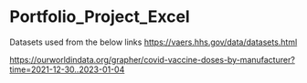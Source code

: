 # Portfolio_Project_Excel

Datasets used from the below links
https://vaers.hhs.gov/data/datasets.html


https://ourworldindata.org/grapher/covid-vaccine-doses-by-manufacturer?time=2021-12-30..2023-01-04



